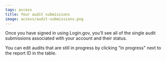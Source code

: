 ```yaml
---
tags: access
title: Your audit submissions
image: access/audit-submissions.png
---
```


Once you have signed in using Login.gov, you’ll see all of the single audit submissions associated with your account and their status. 

You can edit audits that are still in progress by clicking "In progress" next to the report ID in the table.
